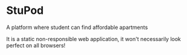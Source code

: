 # StuPod
A platform where student can find affordable apartments

It is a static non-responsible web application, it won't necessarily look perfect on all browsers!
